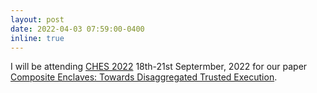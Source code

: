 ```yaml
---
layout: post
date: 2022-04-03 07:59:00-0400
inline: true
---
```


I will be attending [CHES 2022](https://ches.iacr.org/2022/) 18th-21st Septermber, 2022 for our paper [Composite Enclaves: Towards Disaggregated Trusted Execution](https://tches.iacr.org/index.php/TCHES/article/view/9309).
